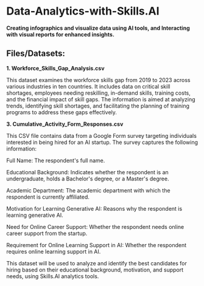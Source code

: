 # Data-Analytics-with-Skills.AI
**Creating infographics and visualize data using AI tools, and Interacting with visual reports for enhanced insights.**


## Files/Datasets: ##

**1. Workforce_Skills_Gap_Analysis.csv**
   
This dataset examines the workforce skills gap from 2019 to 2023 across various industries in ten countries. It includes data on critical skill shortages, employees needing reskilling, in-demand skills, training costs, and the financial impact of skill gaps. The information is aimed at analyzing trends, identifying skill shortages, and facilitating the planning of training programs to address these gaps effectively. 

**3. Cumulative_Activity_Form_Responses.csv**
   
This CSV file contains data from a Google Form survey targeting individuals interested in being hired for an AI startup. The survey captures the following information:

Full Name: The respondent's full name.

Educational Background: Indicates whether the respondent is an undergraduate, holds a Bachelor's degree, or a Master's degree.

Academic Department: The academic department with which the respondent is currently affiliated.

Motivation for Learning Generative AI: Reasons why the respondent is learning generative AI.

Need for Online Career Support: Whether the respondent needs online career support from the startup.

Requirement for Online Learning Support in AI: Whether the respondent requires online learning support in AI.

This dataset will be used to analyze and identify the best candidates for hiring based on their educational background, motivation, and support needs, using Skills.AI analytics tools.
